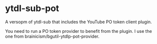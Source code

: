 # ytdl-sub-pot

A versopm of ytdl-sub that includes the YouTube PO token client plugin.

You need to run a PO token provider to benefit from the plugin. I use the one from brainicism/bgutil-ytdlp-pot-provider.

